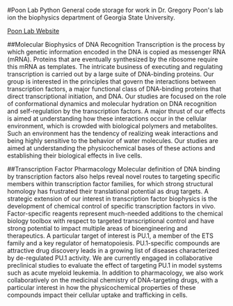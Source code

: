 #Poon Lab Python
General code storage for work in Dr. Gregory Poon's lab ion the biophysics department of Georgia State University. 

[Poon Lab Website](https://poon.gsucreate.org/)

##Molecular Biophysics of DNA Recognition
Transcription is the process by which genetic information 
encoded in the DNA is copied as messenger RNA (mRNA). Proteins 
that are eventually synthesized by the ribosome require this 
mRNA as templates. The intricate business of executing and 
regulating transcription is carried out by a large suite of 
DNA-binding proteins. Our group is interested in the principles
that govern the interactions between transcription factors, a 
major functional class of DNA-binding proteins that direct 
transcriptional initiation, and DNA. Our studies are focused 
on the role of conformational dynamics and molecular hydration 
on DNA recognition and self-regulation by the transcription 
factors. A major thrust of our effects is aimed at understanding
how these interactions occur in the cellular environment, 
which is crowded with biological polymers and metabolites. 
Such an environment has the tendency of realizing weak
interactions and being highly sensitive to the behavior of 
water molecules. Our studies are aimed at understanding the 
physicochemical bases of these actions and establishing their 
biological effects in live cells.


##Transcription Factor Pharmacology
Molecular definition of DNA binding by transcription factors 
also helps reveal novel routes to targeting specific members 
within transcription factor families, for which strong
structural homology has frustrated their translational 
potential as drug targets. A strategic extension of our
interest in transcription factor biophysics is the development
of chemical control of specific transcription factors in vivo.
Factor-specific reagents represent much-needed additions to the
chemical biology toolbox with respect to targeted 
transcriptional control and have strong potential to impact 
multiple areas of bioengineering and therapeutics. A particular
target of interest is PU.1, a member of the ETS family and a 
key regulator of hematopoiesis. PU.1-specific compounds are 
attractive drug discovery leads in a growing list of diseases 
characterized by de-regulated PU.1 activity. We are currently
engaged in collaborative preclinical studies to evaluate the 
effect of targeting PU.1 in model systems such as acute myeloid
leukemia. In addition to pharmacology, we also work 
collaboratively on the medicinal chemistry of DNA-targeting 
drugs, with a particular interest in how the physicochemical
properties of these compounds impact their cellular uptake and 
trafficking in cells.
